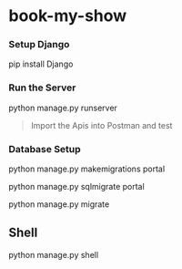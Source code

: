 # book-my-show
### Setup Django
pip install Django



### Run the Server
python manage.py runserver

> Import the Apis into Postman and test

### Database Setup
python manage.py makemigrations portal

python manage.py sqlmigrate	portal <migration-id>

python manage.py migrate

## Shell
python manage.py shell


